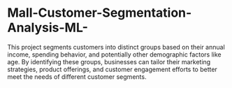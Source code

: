 # Mall-Customer-Segmentation-Analysis-ML-
This project segments customers into distinct groups based on their annual income, spending behavior, and potentially other demographic factors like age. By identifying these groups, businesses can tailor their marketing strategies, product offerings, and customer engagement efforts to better meet the needs of different customer segments.
